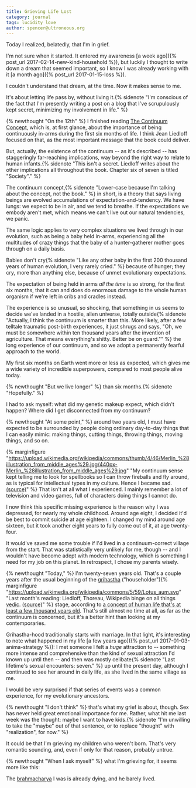 ```yaml
---
title: Grieving Life Lost
category: journal
tags: lucidity love
author: spencer@ultroneous.org
---
```


Today I realized, belatedly, that I'm in grief.

I'm not sure when it started. It entered my awareness [a week ago]({% post_url 2017-02-14-new-kind-household %}), but luckily I thought to write down a dream that seemed important, so I know I was already working with it [a month ago]({% post_url 2017-01-15-loss %}).

I couldn't understand that dream, at the time. Now it makes sense to me.

It's about letting life pass by, without living it.{% sidenote "I'm conscious of the fact that I'm presently writing a post on a blog that I've scrupulously kept secret, minimizing my involvement in life." %}

{% newthought "On the 12th" %} I finished reading [The Continuum Concept](https://en.wikipedia.org/wiki/Jean_Liedloff), which is, at first glance, about the importance of being continuously in-arms during the first six months of life. I think Jean Liedloff focused on that, as the most important message that the book could deliver.

But, actually, the existence of the continuum -- as it's described -- has staggeringly far-reaching implications, way beyond the right way to relate to human infants.{% sidenote "This isn't a secret. Liedloff writes about the other implications all throughout the book. Chapter six of seven is titled \"Society\"." %}

The continuum concept,{% sidenote "Lower-case because I'm talking about the concept, not the book." %} in short, is a theory that says living beings are evolved accumulations of expectation-and-tendency. We have lungs: we expect to be in air, and we tend to breathe. If the expectations we embody aren't met, which means we can't live out our natural tendencies, we panic.

The same logic applies to very complex situations we lived through in our evolution, such as being a baby held in-arms, experiencing all the multitudes of crazy things that the baby of a hunter-gatherer mother goes through on a daily basis.

Babies don't cry{% sidenote "Like any other baby in the first 200 thousand years of human evolution, I very rarely cried." %} because of hunger; they cry, more than anything else, because of unmet evolutionary expectations.

The expectation of being held in arms *all the time* is so strong, for the first six months, that it can and does do enormous damage to the whole human organism if we're left in cribs and cradles instead.

The experience is so unusual, so shocking, that something in us seems to decide we've landed in a hostile, alien universe, totally outside{% sidenote "Actually, I think the continuum is smarter than this. More likely, after a few telltale traumatic post-birth experiences, it just shrugs and says, \"Oh, we must be somewhere within ten thousand years after the invention of agriculture. That means everything's shitty. Better be on guard.\"" %} the long experience of our continuum, and so we adopt a permanently fearful approach to the world.

My first six months on Earth went more or less as expected, which gives me a wide variety of incredible superpowers, compared to most people alive today.

{% newthought "But we live longer" %} than six months.{% sidenote "Hopefully." %}

I had to ask myself: what did my genetic makeup expect, which didn't happen? Where did I get disconnected from my continuum?

{% newthought "At some point," %} around two years old, I must have expected to be surrounded by people doing ordinary day-to-day things that I can easily mimic: making things, cutting things, throwing things, moving things, and so on.

{% marginfigure "https://upload.wikimedia.org/wikipedia/commons/thumb/4/46/Merlin_%28illustration_from_middle_ages%29.jpg/440px-Merlin_%28illustration_from_middle_ages%29.jpg" "My continuum sense kept telling me to look for spellbooks so I can throw fireballs and fly around, as is typical for intellectual types in my culture. Hence I became sad. [(source)](https://commons.wikimedia.org/wiki/File:Merlin_%28illustration_from_middle_ages%29.jpg)" %}
That isn't at all what I experienced. I mainly remember a lot of television and video games, full of characters doing things I cannot do.

I now think this specific missing experience is the reason why I was depressed, for nearly my whole childhood. Around age eight, I decided it'd be best to commit suicide at age eighteen. I changed my mind around age sixteen, but it took another eight years to fully come out of it, at age twenty-four.

It would've saved me some trouble if I'd lived in a continuum-correct village from the start. That was statistically very unlikely for me, though -- and I wouldn't have become adept with modern technology, which is something I need for my job on this planet. In retrospect, I chose my parents wisely.

{% newthought "Today," %} I'm twenty-seven years old. That's a couple years after the usual beginning of the [grihastha](https://en.wikipedia.org/wiki/Grihastha) ("householder"){% marginfigure "https://upload.wikimedia.org/wikipedia/commons/5/59/Lotus_aum.svg" "Last month's reading: Liedloff, Thoreau, Wikipedia binge on all things [vedic](https://en.wikipedia.org/wiki/Vedas). [(source)](https://commons.wikimedia.org/wiki/File:Lotus_aum.svg)" %} stage, according to [a concept of human life that's at least a few thousand years old](https://en.wikipedia.org/wiki/Ashrama_(stage)). That's still almost no time at all, as far as the continuum is concerned, but it's a better hint than looking at my contemporaries.

Grihastha-hood traditionally starts with marriage. In that light, it's interesting to note what happened in my life [a few years ago]({% post_url 2017-01-03-anima-strategy %}): I met someone I felt a *huge* attraction to -- something more intense and comprehensive than the kind of sexual attraction I'd known up until then -- and then was mostly celibate{% sidenote "Last lifetime's sexual encounters: seven." %} up until the present day, although I continued to see her around in daily life, as she lived in the same village as me.

I would be very surprised if that series of events was a common experience, for my evolutionary ancestors.

{% newthought "I don't think" %} that's what my grief is about, though. Sex has never held great emotional importance for me. Rather, what hit me last week was the thought: maybe I want to have kids.{% sidenote "I'm unwilling to take the \"maybe\" out of that sentence, or to replace \"thought\" with \"realization\", for now." %}

It could be that I'm grieving my children who weren't born. That's very romantic sounding, and, even if only for that reason, probably untrue.

{% newthought "When I ask myself" %} what I'm grieving for, it seems more like this:

The [brahmacharya](https://en.wikipedia.org/wiki/Brahmacharya) I was is already dying, and he barely lived.
